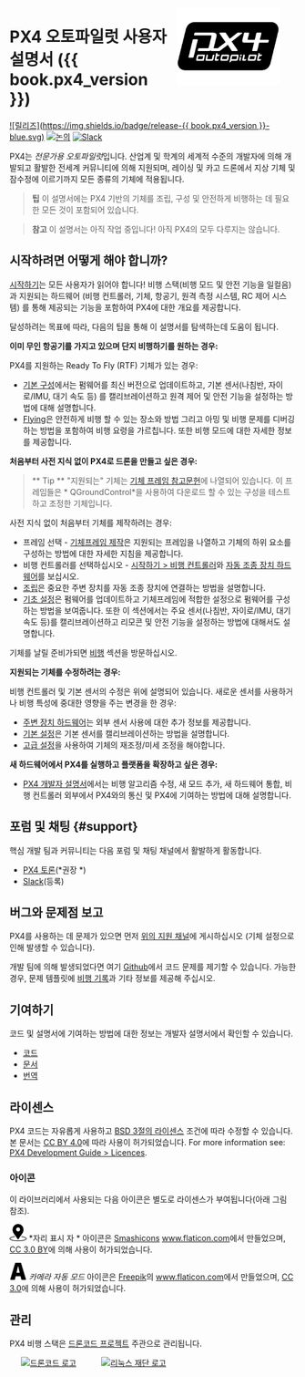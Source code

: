 <div style="float:right; padding:10px; margin-right:20px;"><a href="http://px4.io/"><img src="../assets/site/logo_pro_small.png" title="PX4 로고" width="180px" /></a></div>

# PX4 오토파일럿 사용자 설명서 ({{ book.px4_version }})

[![릴리즈](https://img.shields.io/badge/release-{{ book.px4_version }}-blue.svg)](https://github.com/PX4/Firmware/releases) [![논의](https://img.shields.io/badge/discuss-px4-ff69b4.svg)](http://discuss.px4.io/) [![Slack](https://px4-slack.herokuapp.com/badge.svg)](http://slack.px4.io)

PX4는 *전문가용 오토파일럿*입니다. 산업계 및 학계의 세계적 수준의 개발자에 의해 개발되고 활발한 전세계 커뮤니티에 의해 지원되며, 레이싱 및 카고 드론에서 지상 기체 및 잠수정에 이르기까지 모든 종류의 기체에 적용됩니다.

> **팁** 이 설명서에는 PX4 기반의 기체를 조립, 구성 및 안전하게 비행하는 데 필요한 모든 것이 포함되어 있습니다.

<span></span>

> **참고** 이 설명서는 아직 작업 중입니다! 아직 PX4의 모두 다루지는 않습니다.

## 시작하려면 어떻게 해야 합니까?

[시작하기](getting_started/README.md)는 모든 사용자가 읽어야 합니다! 비행 스택(비행 모드 및 안전 기능을 일컬음) 과 지원되는 하드웨어 (비행 컨트롤러, 기체, 항공기, 원격 측정 시스템, RC 제어 시스템) 를 통해 제공되는 기능을 포함하여 PX4에 대한 개요를 제공합니다.

달성하려는 목표에 따라, 다음의 팁을 통해 이 설명서를 탐색하는데 도움이 됩니다.

**이미 무인 항공기를 가지고 있으며 단지 비행하기를 원하는 경우:**

PX4를 지원하는 Ready To Fly (RTF) 기체가 있는 경우:

- [기본 구성](config/README.md)에서는 펌웨어를 최신 버전으로 업데이트하고, 기본 센서(나침반, 자이로/IMU, 대기 속도 등) 를 캘리브레이션하고 원격 제어 및 안전 기능을 설정하는 방법에 대해 설명합니다.
- [ Flying](flying/README.md)은 안전하게 비행 할 수 있는 장소와 방법 그리고 아밍 및 비행 문제를 디버깅하는 방법을 포함하여 비행 요령을 가르칩니다. 또한 비행 모드에 대한 자세한 정보를 제공합니다.

**처음부터 사전 지식 없이 PX4로 드론을 만들고 싶은 경우:**

> ** Tip ** "지원되는" 기체는 [기체 프레임 참고문헌](airframes/airframe_reference.md)에 나열되어 있습니다. 이 프레임들은 * QGroundControl*을 사용하여 다운로드 할 수 있는 구성을 테스트하고 조정한 기체입니다.

사전 지식 없이 처음부터 기체를 제작하려는 경우:

- 프레임 선택 - [기체프레임 제작](airframes/README.md)은 지원되는 프레임을 나열하고 기체의 하위 요소를 구성하는 방법에 대한 자세한 지침을 제공합니다.
- 비행 컨트롤러를 선택하십시오 - [시작하기 > 비행 컨트롤러](getting_started/flight_controller_selection.md)와 [ 자동 조종 장치 하드웨어](flight_controller/README.md)를 보십시오.
- [조립](assembly/README.md)은 중요한 주변 장치를 자동 조종 장치에 연결하는 방법을 설명합니다.
- [기초 설정](config/README.md)은 펌웨어를 업데이트하고 기체프레임에 적합한 설정으로 펌웨어를 구성하는 방법을 보여줍니다. 또한 이 섹션에서는 주요 센서(나침반, 자이로/IMU, 대기 속도 등)를 캘리브레이션하고 리모콘 및 안전 기능을 설정하는 방법에 대해서도 설명합니다.

기체를 날릴 준비가되면 [비행](flying/README.md) 섹션을 방문하십시오.

**지원되는 기체를 수정하려는 경우:**

비행 컨트롤러 및 기본 센서의 수정은 위에 설명되어 있습니다. 새로운 센서를 사용하거나 비행 특성에 중대한 영향을 주는 변경을 한 경우:

- [ 주변 장치 하드웨어](peripherals/README.md)는 외부 센서 사용에 대한 추가 정보를 제공합니다.
- [ 기본 설정](config/README.md)은 기본 센서를 캘리브레이션하는 방법을 설명합니다.
- [ 고급 설정](advanced_config/README.md)을 사용하여 기체의 재조정/미세 조정을 해야합니다.

**새 하드웨어에서 PX4를 실행하고 플랫폼을 확장하고 싶은 경우:**

- [ PX4 개발자 설명서](http://dev.px4.io/)에서는 비행 알고리즘 수정, 새 모드 추가, 새 하드웨어 통합, 비행 컨트롤러 외부에서 PX4와의 통신 및 PX4에 기여하는 방법에 대해 설명합니다.

## 포럼 및 채팅 {#support}

핵심 개발 팀과 커뮤니티는 다음 포럼 및 채팅 채널에서 활발하게 활동합니다.

- [ PX4 토론](http://discuss.px4.io/)(*권장 *)
- [Slack](http://slack.px4.io)(등록)

## 버그와 문제점 보고

PX4를 사용하는 데 문제가 있으면 먼저 [위의 지원 채널](#support)에 게시하십시오 (기체 설정으로 인해 발생할 수 있습니다).

개발 팀에 의해 발생되었다면 여기 [Github](https://github.com/PX4/Firmware/issues)에서 코드 문제를 제기할 수 있습니다. 가능한 경우, 문제 템플릿에 [비행 기록](getting_started/flight_reporting.md)과 기타 정보를 제공해 주십시오.

## 기여하기

코드 및 설명서에 기여하는 방법에 대한 정보는 개발자 설명서에서 확인할 수 있습니다.

- [코드](https://dev.px4.io/master/en/contribute/)
- [문서](https://dev.px4.io/master/en/contribute/docs.html)
- [번역](https://dev.px4.io/master/en/contribute/docs.html)

## 라이센스

PX4 코드는 자유롭게 사용하고 [ BSD 3절의 라이센스](https://opensource.org/licenses/BSD-3-Clause) 조건에 따라 수정할 수 있습니다. 본 문서는 [CC BY 4.0](https://creativecommons.org/licenses/by/4.0/)에 따라 사용이 허가되었습니다. For more information see: [PX4 Development Guide > Licences](https://dev.px4.io/master/en/contribute/licenses.html).

### 아이콘

이 라이브러리에서 사용되는 다음 아이콘은 별도로 라이센스가 부여됩니다(아래 그림 참조).

<img src="../assets/site/position_fixed.svg" title="요청된 위치 고정(예, GPS)" width="30px" /> *자리 표시 자 * 아이콘은 <a href="https://www.flaticon.com/authors/smashicons" title="Smashicons">Smashicons</a> <a href="https://www.flaticon.com/" title="Flaticon">www.flaticon.com</a>에서 만들었으며, <a href="http://creativecommons.org/licenses/by/3.0/" title="Creative Commons BY 3.0" target="_blank">CC 3.0 BY</a>에 의해 사용이 허가되었습니다.

<img src="../assets/site/automatic_mode.svg" title="자동 모드" width="30px" /> *카메라 자동 모드* 아이콘은 <a href="http://www.freepik.com" title="Freepik">Freepik</a>의 <a href="https://www.flaticon.com/" title="Flaticon">www.flaticon.com</a>에서 만들었으며, <a href="http://creativecommons.org/licenses/by/3.0/" title="Creative Commons BY 3.0" target="_blank">CC 3.0</a>에 의해 사용이 허가되었습니다.

## 관리

PX4 비행 스택은 [드론코드 프로젝트](https://www.dronecode.org/) 주관으로 관리됩니다.

<a href="https://www.dronecode.org/" style="padding:20px"><img src="https://mavlink.io/assets/site/logo_dronecode.png" alt="드론코드 로고" width="110px"/></a>
<a href="https://www.linuxfoundation.org/projects" style="padding:20px;"><img src="https://mavlink.io/assets/site/logo_linux_foundation.png" alt="리눅스 재단 로고" width="80px" /></a>

<div style="padding:10px">&nbsp;</div>
